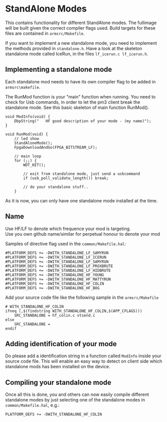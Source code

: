 # StandAlone Modes

This contains functionality for different StandAlone modes. The fullimage will be built given the correct compiler flags used. Build targets for these files are contained in `armsrc/Makefile`.

If you want to implement a new standalone mode, you need to implement the methods provided in `standalone.h`.
Have a look at the skeleton standalone mode called  IceRun, in the files `lf_icerun.c lf_icerun.h`.

## Implementing a standalone mode

Each standalone mod needs to have its own compiler flag to be added in `armsrc\makefile`.

The RunMod function is your "main" function when running.  You need to check for Usb commands,  in order to let the pm3 client break the standalone mode.  See this basic skeleton of main function RunMod().
````
void ModInfo(void) {
    DbpString("   HF good description of your mode - (my name)");
}

void RunMod(void) {
    // led show
    StandAloneMode();
    FpgaDownloadAndGo(FPGA_BITSTREAM_LF);

    // main loop
    for (;;) {
        WDT_HIT();

        // exit from standalone mode, just send a usbcommand
        if (usb_poll_validate_length()) break;

        // do your standalone stuff..
    }
````

As it is now, you can only have one standalone mode installed at the time.  

## Name
Use HF/LF to denote which frequence your mod is targeting.  
Use you own github name/similar for perpetual honour to denote your mod

Samples of directive flag used in the `common/Makefile.hal`:
```
#PLATFORM_DEFS += -DWITH_STANDALONE_LF_SAMYRUN
#PLATFORM_DEFS += -DWITH_STANDALONE_LF_ICERUN
#PLATFORM_DEFS += -DWITH_STANDALONE_LF_SAMYRUN
#PLATFORM_DEFS += -DWITH_STANDALONE_LF_PROXBRUTE
#PLATFORM_DEFS += -DWITH_STANDALONE_LF_HIDBRUTE
#PLATFORM_DEFS += -DWITH_STANDALONE_HF_YOUNG
#PLATFORM_DEFS += -DWITH_STANDALONE_HF_MATTYRUN
#PLATFORM_DEFS += -DWITH_STANDALONE_HF_COLIN
#PLATFORM_DEFS += -DWITH_STANDALONE_HF_BOG
```
Add your source code file like the following sample in the `armsrc/Makefile`

```
# WITH_STANDALONE_HF_COLIN
ifneq (,$(findstring WITH_STANDALONE_HF_COLIN,$(APP_CFLAGS)))
    SRC_STANDALONE = hf_colin.c vtsend.c
else
    SRC_STANDALONE =
endif
```

## Adding identification of your mode
Do please add a identification string in a function called `ModInfo` inside your source code file.
This will enable an easy way to detect on client side which standalone mods has been installed on the device.

## Compiling your standalone mode
Once all this is done, you and others can now easily compile different standalone modes by just selecting one of the standalone modes in `common/Makefile.hal`, e.g.:

```
PLATFORM_DEFS += -DWITH_STANDALONE_HF_COLIN
```
